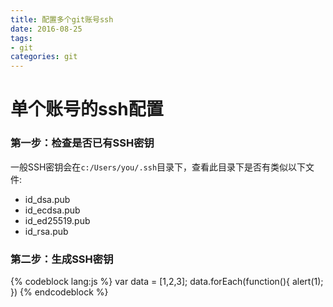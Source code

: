 ```yaml
---
title: 配置多个git账号ssh
date: 2016-08-25
tags:
- git
categories: git
---
```


# 单个账号的ssh配置

### 第一步：检查是否已有SSH密钥
一般SSH密钥会在<code>c:/Users/you/.ssh</code>目录下，查看此目录下是否有类似以下文件:
- id_dsa.pub
- id_ecdsa.pub
- id_ed25519.pub
- id_rsa.pub

### 第二步：生成SSH密钥
{% codeblock lang:js %}
  var data = [1,2,3];
  data.forEach(function(){
    alert(1);
  })
{% endcodeblock %}